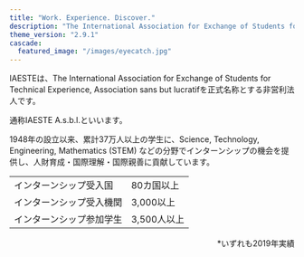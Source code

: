 ```yaml
---
title: "Work. Experience. Discover."
description: "The International Association for Exchange of Students for Technical Experience"
theme_version: "2.9.1"
cascade:
  featured_image: "/images/eyecatch.jpg"
---
```


IAESTEは、The International Association for Exchange of Students for Technical Experience, Association sans but lucratifを正式名称とする非営利法人です。

通称IAESTE A.s.b.l.といいます。

1948年の設立以来、累計37万人以上の学生に、Science, Technology, Engineering, Mathematics (STEM) などの分野でインターンシップの機会を提供し、人財育成・国際理解・国際親善に貢献しています。

<div align="center">
<table>
  <tr>
    <td>インターンシップ受入国</td>
    <td>80カ国以上</td>
  </tr>
  <tr>
    <td>インターンシップ受入機関</td>
    <td>3,000以上</td>
  </tr>
  <tr>
    <td>インターンシップ参加学生</td>
    <td>3,500人以上</td>
  </tr>
</table>
</div>

<div style="text-align: right;">
*いずれも2019年実績
</div>
